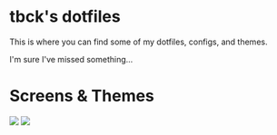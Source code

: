 tbck's dotfiles
===============

This is where you can find some of my dotfiles, configs, and themes.

I'm sure I've missed something...

Screens & Themes
================

![](https://raw.github.com/tbck/dotfiles/master/pictures/fall-current.png)
![](https://raw.github.com/tbck/dotfiles/master/pictures/blue-current.png)
